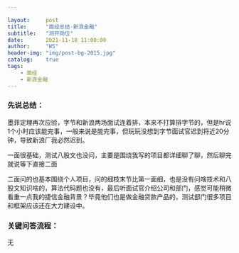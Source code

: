 ```yaml
---

layout:     post
title:      "面经总结-新浪金融"
subtitle:   "测开岗位"
date:       2021-11-18 11:00:00
author:     "WS"
header-img: "img/post-bg-2015.jpg"
catalog:    true
tags:
    - 面经
    - 新浪金融
---
```


###  先说总结：

​    墨菲定理再次应验，字节和新浪两场面试连着排，本来不打算排字节的，但是hr说1个小时应该能完事，一般来说是能完事，但玩玩没想到字节面试官迟到将近20分钟，导致新浪厂我必然迟到。

​    一面很基础，测试八股文也没问，主要是围绕我写的项目都详细聊了聊，然后聊完就说等下直接二面

​    二面问的也基本围绕个人项目，问的细枝末节比第一面细，也是没有问啥技术和八股文知识啥的，算法代码题也没有，最后听面试官介绍公司和部门，感觉可能稍微看重一点我的捷信金融背景？毕竟他们也是做金融贷款产品的，测试部门很多项目和框架应该还在大力建设中。

### 关键问答流程：

  无

